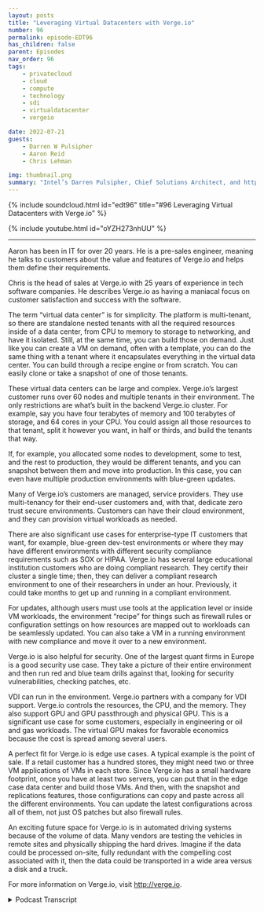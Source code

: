 ```yaml
---
layout: posts
title: "Leveraging Virtual Datacenters with Verge.io"
number: 96
permalink: episode-EDT96
has_children: false
parent: Episodes
nav_order: 96
tags:
    - privatecloud
    - cloud
    - compute
    - technology
    - sdi
    - virtualdatacenter
    - vergeio

date: 2022-07-21
guests:
    - Darren W Pulsipher
    - Aaron Reid
    - Chris Lehman

img: thumbnail.png
summary: "Intel’s Darren Pulsipher, Chief Solutions Architect, and https://www.verge.io/ Aaron Reid, Principal Systems Engineer, and Chris Lehman, Senior VP of Sales, discuss use cases for Verge.io’s virtual data center software."
---
```


{% include soundcloud.html id="edt96" title="#96 Leveraging Virtual Datacenters with Verge.io" %}

{% include youtube.html id="oYZH273nhUU" %}

---


Aaron has been in IT for over 20 years. He is a pre-sales engineer, meaning he talks to customers about the value and features of Verge.io and helps them define their requirements.

Chris is the head of sales at Verge.io with 25 years of experience in tech software companies. He describes Verge.io as having a maniacal focus on customer satisfaction and success with the software.

The term “virtual data center” is for simplicity. The platform is multi-tenant, so there are standalone nested tenants with all the required resources inside of a data center, from CPU to memory to storage to networking, and have it isolated. Still, at the same time, you can build those on demand. Just like you can create a VM on demand, often with a template, you can do the same thing with a tenant where it encapsulates everything in the virtual data center. You can build through a recipe engine or from scratch. You can easily clone or take a snapshot of one of those tenants.

These virtual data centers can be large and complex. Verge.io’s largest customer runs over 60 nodes and multiple tenants in their environment. The only restrictions are what’s built in the backend Verge.io cluster. For example, say you have four terabytes of memory and 100 terabytes of storage, and 64 cores in your CPU. You could assign all those resources to that tenant, split it however you want, in half or thirds, and build the tenants that way.

If, for example, you allocated some nodes to development, some to test, and the rest to production, they would be different tenants, and you can snapshot between them and move into production. In this case, you can even have multiple production environments with blue-green updates.

Many of Verge.io’s customers are managed, service providers. They use multi-tenancy for their end-user customers and, with that, dedicate zero trust secure environments. Customers can have their cloud environment, and they can provision virtual workloads as needed.

There are also significant use cases for enterprise-type IT customers that want, for example, blue-green dev-test environments or where they may have different environments with different security compliance requirements such as SOX or HIPAA. Verge.io has several large educational institution customers who are doing compliant research. They certify their cluster a single time; then, they can deliver a compliant research environment to one of their researchers in under an hour. Previously, it could take months to get up and running in a compliant environment.

For updates, although users must use tools at the application level or inside VM workloads, the environment “recipe” for things such as firewall rules or configuration settings on how resources are mapped out to workloads can be seamlessly updated. You can also take a VM in a running environment with new compliance and move it over to a new environment.

Verge.io is also helpful for security. One of the largest quant firms in Europe is a good security use case. They take a picture of their entire environment and then run red and blue team drills against that, looking for security vulnerabilities, checking patches, etc.

VDI can run in the environment. Verge.io partners with a company for VDI support. Verge.io controls the resources, the CPU, and the memory. They also support GPU and GPU passthrough and physical GPU. This is a significant use case for some customers, especially in engineering or oil and gas workloads. The virtual GPU makes for favorable economics because the cost is spread among several users.

A perfect fit for Verge.io is edge use cases. A typical example is the point of sale. If a retail customer has a hundred stores, they might need two or three VM applications of VMs in each store. Since Verge.io has a small hardware footprint, once you have at least two servers, you can put that in the edge case data center and build those VMs. And then, with the snapshot and replications features, those configurations can copy and paste across all the different environments. You can update the latest configurations across all of them, not just OS patches but also firewall rules.

An exciting future space for Verge.io is in automated driving systems because of the volume of data. Many vendors are testing the vehicles in remote sites and physically shipping the hard drives. Imagine if the data could be processed on-site, fully redundant with the compelling cost associated with it, then the data could be transported in a wide area versus a disk and a truck.


For more information on Verge.io, visit http://verge.io.



<details>
<summary> Podcast Transcript </summary>

<p>﻿1</p>
<p>Hello, thisis Darren Pulsipher, chief solutionarchitect of public sector at Intel.</p>
<p>And welcome to Embracing</p>
<p>Digital Transformation,where we investigate effective change,leveraging people, processand technology.</p>
<p>Chris and Erin, welcome to the show.</p>
<p>Thanks, Darren.</p>
<p>We're excited to be here.</p>
<p>Hey, Erin, let's start with you first.</p>
<p>Tell my audience a little bit aboutyour background and why you're at Verge.io.</p>
<p>Yeah, so I've been in it for for 20plus years.</p>
<p>I'm a pre-sales systemengineer here at Verge.io.</p>
<p>So that means when we go and engagewith customers, I'm one of the guyswho talks to customers about the technicalfeatures and value of Bird's eye viewand helps them define the requirementsand how we can help them out.</p>
<p>So you're the you'rethe point of the spear.</p>
<p>You're right at the beginning.</p>
<p>You're out there gathering, use cases,finding out the pains that all theprofessionals are having, right?</p>
<p>Yes, absolutely.</p>
<p>Part of the the tip, if you will.</p>
<p>That's great.</p>
<p>And Chris, a little bit about yourselfand your background and what your role is.</p>
<p>It varies.</p>
<p>So I had sales at AdWordsand that means hiringteams like like Aaronand his sales counterpart'sbeen in been doing techsoftware companies for 25 years now andwe have awe have a maniacal focuson our customer satisfactionand making them successfulwith our software.</p>
<p>All right.</p>
<p>This is great.</p>
<p>Now, I've already for those of youthat are just tuning in to this episode,go look at a previous episodewith your one of your founders, Greg,who talked about we talked aboutthe rebirth of private cloud today.</p>
<p>We actually want to talk aboutthe use cases of virtual data centersbecause there was somethingthat was really cool.</p>
<p>The Greg talked about was I'm no longerjust virtualizing machines,</p>
<p>I'm virtualizing data centers.</p>
<p>And I thought, man, that's super cool.</p>
<p>There's a whole bunch of use cases</p>
<p>I'm sure we can come up with.</p>
<p>And Aaron, since you talk to customersevery day, let's start with I mean, whatwhat does that unleash for customerswhen they start thinking about,oh, it's not VMs, it'sthe disease,</p>
<p>I guess I virtual data centers now, right?</p>
<p>Yeah, it's a little differentthan virtual data centers.</p>
<p>This is part of the terminology goes.</p>
<p>But basically what Verge.io has includedand built into it is multi tenancyin those tenants stand standaloneas nested tenantswhere you can provide all the resourcesthat you require inside of a data centerfrom CPU to memoryto storage to networkingand have it totally isolated, but buildthose at the same time on demand, right?</p>
<p>So just like you go inand you build a VM on demand,you might have a template for that VM.</p>
<p>You can now do the same thingwith a tenant where it's encapsulateseverything that's includedin the virtual data center,all those resourcesthat we just talked about.</p>
<p>But you can build those right on demandand those can be a scriptthat you can build throughwhich we call our recipe engine,where some of that's already predefined,you can build it from scratch,where you just, you know,give it a name, give the resources,everything that needs in.</p>
<p>Or you can take one of those tenantsand you can now clone those tenants.</p>
<p>So if you have a project where someone'sworking on one of those tenantsor you have a customerthat's working in one of those tenants,and you need to kind of copy pastethat same type of environment, it's veryeasy to do.</p>
<p>Okay, so I can takebasically you just describe the snapshot,</p>
<p>I can take a snapshot of not just VMs, butsecurity profiles, networkstorage memory and everything iswhat you're talking about, not just whatwe've seen traditionally, right?</p>
<p>Yeah, exactly.</p>
<p>Yeah.</p>
<p>So, for example,if you have a test dust environment,test environment,and you're running workloads on thereand then all of a suddenyou want to move them into a productionin environment or AQR environment,it's very easy to take that whole stackcould be an application stack.</p>
<p>It could be multiple applicationstacks inside of a, you know, a networkframework.</p>
<p>And then just take that,do a clone of that.</p>
<p>And now you have numbertwo running over here on the other side.</p>
<p>Okay.</p>
<p>Is there a limitation to how largethese snapshots go and you call themtenants, not data centers?</p>
<p>Right. Well, we like to.</p>
<p>Get your term. Perspective.</p>
<p>We call it virtual data centers.</p>
<p>But really, what they are,because we are a multi-tenant platform,they are sub tenants of our.</p>
<p>So they can run multiple test. All right.</p>
<p>So let's just call them virtualdata centers because marketing, right.</p>
<p>Yeah, I gotcha there. I get that.</p>
<p>So how how big and complexcan these virtual data centers beor is it like a limitation?</p>
<p>How many applications of thiscould be massive and huge?</p>
<p>Yeah, they can be. They can be massive.</p>
<p>I think our largest customer today runsover 60 plus nodes in their environment.</p>
<p>They have multiple tenantsthat they run in their environment.</p>
<p>Really, the tenant,the only restrictions around a tenantor a virtual data center is what is thewhat's defined or what's built in the backend cluster, the virtual cluster.</p>
<p>So if I have a virtual</p>
<p>IO cluster, for example,and I have four terabytes of memoryand I have 100 terabytes of storageand I have, you know, 64 cores in my CPU,</p>
<p>I could assign all those resourcesto that tenant by one or twoand or I could split in half, splitin thirds, however you want to split it upand build them that way as well.</p>
<p>All right. So all right.</p>
<p>This is this is really interesting.</p>
<p>Let's see.</p>
<p>I have no tenants.</p>
<p>Ah, well, all right. No, no, no.</p>
<p>I think. I think this is interesting.</p>
<p>I can have maybe 128 nodes,and I'm going to say I'm allocatingdevelopment,</p>
<p>Those would be different tenants. Yes.</p>
<p>Absolutely. Yep.</p>
<p>Right.</p>
<p>So I can snapshot between themand then move into production.</p>
<p>Yeah.</p>
<p>I can even have multiple productionenvironments, red or blue.</p>
<p>Green updates in this case.</p>
<p>Yeah, you couldyou could figure out a way eitherwith automation, with a recipe engineand or if you're just switching between,like you said, blue, green,maybe my production, you know,first quarter as my blue, then my greenand then my blue, etc.flip back and forth.</p>
<p>Oh boy.</p>
<p>My, my head's starting to spinjust a little biton all the things I can do with this.</p>
<p>This could be pretty substantial.</p>
<p>Let's talk let's talk real quick aboutsome of the usecases where you see peopleusing this ability.</p>
<p>What inwhat areashave you seen the most traction for this?</p>
<p>So for our multi tenancy,we have a lot of our customerbase is MSPs.</p>
<p>So they'll actually use the multitenancy piece for their end user customersand with that they can dedicate zerotrust secure environmentsfor those customers.</p>
<p>We can do things like BGProuting to where those customers can useour own public</p>
<p>IP addresses into those tenants.</p>
<p>And then we do oath authenticationto connect to their environments.</p>
<p>So at that point,a customer can have their owncloud environmenttotally built outwith one of these virtual data centersor slash tenant and log inand they can, based on the resourcesthat the cluster ownergave to them, the CPU, the memory,the storage they can, provisionedworkloads, virtual workloads as needed.</p>
<p>Okay.</p>
<p>So you're your primary target right nowis your mid-tier cloud service providermore right where I get thatwhat about what aboutjust your normal everyday i.t department?</p>
<p>Is there use case for themor is this really geared just towardsthose those mid-tier cloud serviceproviders?</p>
<p>No, there's great use casesfor the enterprise type I.T customerswhere if you have test environments,where you have environmentswhere you want to do like blue, green,where you may have different environmentsthat have different security compliancerequirements.</p>
<p>Right?</p>
<p>Maybe it's a SOX requirement,maybe it's a missed requirement, maybeit's a HIPA or a C you a requirement.</p>
<p>We have some some higher education,very large education, universitiesthat use us to create multiple tenantsbecause, one,they may have their regulatory policiesthat they have to fit under,but then they want to do different typesof testing and to be able to do that,they have to spin up basically the tenantfor the virtual data centerwhere they can get around those policiesbut still have it securedand in effect, you know, air gapped awayfrom the rest of their environmentlike a sandbox,if you will, or a cyber range.</p>
<p>So that's a very good use case there.</p>
<p>Another good use case, you know,we can start with a minimum of two nodecluster and then, you know, go out as faras you need to go out to build that out.</p>
<p>So depending on it may be an edgeuse case or a robot remote office use casewhere you need something on prem,but then you want to take thaton prem workloadand you want to build to replicate thatdata or replicate those VMs or tenantsto another site for data protectionand, you know, DRM backup and recovery.</p>
<p>Because oh,boy, you just covered a wholegamut of things.</p>
<p>Chris, you want to step in here and helphelp out with, you know, use cases,more areas that you think we can use us.</p>
<p>Yeah, sure.</p>
<p>So as Aaron said, we've got severallarge EDAuse that are doing compliant researchand what we've enabled themis they certify their their clustera single time.</p>
<p>We have a recipe engine or a templateengine that will create the same instancewith, you know, depending on on resourceslike compute and storage and ram.</p>
<p>How much, how much of that they need.</p>
<p>They can they can delivera compliant research environmentto one of their research organizationsor researchersin under an hour.</p>
<p>Okay. So let's delve into this.</p>
<p>One's really interesting to mebecause there is a big uptick incyberthreats and and regulationsaround all this.</p>
<p>Right.</p>
<p>So it's really hardsometimes to get your environmentinto a state that is compliant.</p>
<p>So what you're saying here is</p>
<p>I can build that environment once,right.</p>
<p>With all the controlsand then just turn on those environments.</p>
<p>And then researchers can now researchin that environment without any concernsof setting it up appropriately.</p>
<p>It's already. Done.</p>
<p>And and then legacy and legacyenvironments.</p>
<p>The researcherswere doing a lot of their own work,and it could take months to get, you know,</p>
<p>HIPA compliance and run through the EDIthis particular E to usecompliance process.</p>
<p>So we've we've,you know, prospectively monthsoff off of,you know, the beginning of the research.</p>
<p>This this is really thisbecause I'm in the middle of thisright now with a lot of customerswhere we've got to get the patchesput up onto our OSesor our VMs that are running,you know, things.</p>
<p>But no one talks about updatingthe datacenter with all the policies.</p>
<p>And if you look at the NYSC standards,patching is is one of like 15 sections,right?</p>
<p>So what was this? I could</p>
<p>I could patch a a virtual data center.</p>
<p>Correct.</p>
<p>With the things that it's neededby bye bye bye.</p>
<p>Doing snapshots, is that a.</p>
<p>Snapshot or a clone?</p>
<p>But realistically, what you're doing isyou are copying that virtual data centerand you can take that data center,update it with those type of regulationsyou may have, or with our recipe engine,you may have virtual data centersthat have different requirements orregulations that are already set in there.</p>
<p>Right.</p>
<p>You might have different firewall rules.</p>
<p>You might have different network settings.</p>
<p>How to the trust and security set up.</p>
<p>And then it's very easy, just like yousaid, snapshot or copy those offto where, you know, we can do thatwithin minutes or hours versusif you go into a traditional environment.</p>
<p>If, for example,</p>
<p>I'm building a virtualized cluster,</p>
<p>I have to build everything from the groundup, bare metal networking, etc..</p>
<p>But once you put that virtual data centeron that, that multi-tenant, see,it's very easy to copy create. Gotcha.</p>
<p>All right. So let's talk about updating,though.</p>
<p>Let's say I have a recipe that's thereand and new HIPA regulations come out.</p>
<p>So I've got to make changes.</p>
<p>I've already deployed thisin several places.</p>
<p>So you guys have a mechanismwhere I just update the recipeand then I can go apply that recipe onto currently running systems.</p>
<p>How would I do that?</p>
<p>Because</p>
<p>I, I, I don't I have applications runningin those that I've added on.</p>
<p>So how do I update an environmentlike that then.</p>
<p>Does that?</p>
<p>Yes. So we don't necessarilyhave an automation engineor a recipe engine for your applicationlevel or inside your VM workloads.</p>
<p>Typically that would be done with thingslike infrastructure as a code or configmanagement like Ansible or TerraForm,those types of tools, maybe puppet chefor PowerShell Pythonscripting tools, programing tools.</p>
<p>But for the environment, for ourour our tenant or virtual data center,you could go back in with that recipeand update that tenant with that recipe.</p>
<p>So maybe I need to changesome firewallrules maybe</p>
<p>I need to do some configuration settingson the way my resources are mapped out tomy workloads.</p>
<p>Are mapped out. Right.</p>
<p>Okay.</p>
<p>Can I take a running VM?</p>
<p>Well, this is Darren's crazy thoughts.</p>
<p>I mean, these are crazywhere I've got a running environment,everything's running.</p>
<p>I got my applications all running.</p>
<p>I have new hyper requirementsthat came out.</p>
<p>Okay, gotcha.</p>
<p>I got I create a new environment.</p>
<p>Can I then take the VMs running in oneand migrate them over onto the onto the new infrastructure?</p>
<p>You can.</p>
<p>And so what we do is we allow you to setup the networking to be able to do that.</p>
<p>So you can take those VMs,you can either snapshot themor you can migrate them overto that other tenant.</p>
<p>You will.</p>
<p>Okay, so there's a paththere's a path to upgradingwithout having to reconstructbecause as you said before,you guys don't handle the applicationstacks per se.</p>
<p>But I can take a running environment,the VMs in a running environmentand move them overon onto a newa new environmentthat has the new compliance on it.</p>
<p>That's right. That would be okay.</p>
<p>Or you can even you could do iteven to a sense where you take thatthat environment,you do a clone of it, you test itbecause you always want to test anythingbefore you upgraded or move it.</p>
<p>Right, of course.</p>
<p>And then do your adjustmentsand then once it'sset and good clone it again or just,you know, change over to that and.</p>
<p>Going to move it over. Yeah.</p>
<p>Yeah.</p>
<p>I'm glad you brought up testbecause I used to be a CIO.</p>
<p>I've made some mistakes as a CIO.</p>
<p>I used to be a developer.</p>
<p>I've made some mistakes as a developer.</p>
<p>One of the biggest mistakesis I think it's good enough.</p>
<p>I made that one small change.</p>
<p>It shouldn't really matter if I test itand you push it into production,everything falls apart.</p>
<p>So with that, with your guys's technology,there's no excuses, really.</p>
<p>You got rid of my excuse.</p>
<p>Well, the other coolthing about our technology, too, is we dowe have snapshotsbuilt into the environment.</p>
<p>And the nice thing about our snapshots isyou can do VM level snapshots, you can dovirtual data center level snapshotsand you can do cluster level snapshots.</p>
<p>So you can have a snapshotthat protects youfrom from those types of bugsor stupid human tricks, if you will.</p>
<p>And I coined that phrasefrom someone else, another CIO or CTOthat I had talked to in the past.</p>
<p>But, you know, you apply that update.</p>
<p>And if something doesgo wrong with that updateand it's not something that you can easilytake out of the application, right?</p>
<p>The OS levelnow you can easily rollback to a snapshotbefore you apply that update.</p>
<p>And again, at that level,a tenant level and the cluster level.</p>
<p>All right. Very, very cool. All right.</p>
<p>We cover like the update use case.</p>
<p>Let's talk about security.</p>
<p>Chris, will you lay tile?</p>
<p>Tell us a little bit about security.</p>
<p>How what use cases?</p>
<p>I can I can use this technologyin helping with security.</p>
<p>Yeah.</p>
<p>So it's very similar to the test devtype of a type of a use case where,you know, we deploy on x86 hardware.</p>
<p>Every, every test engineer or dev engineercan can have their own environmentto do whatever they want with.</p>
<p>And when they're done, they blow it away.</p>
<p>And, you know, they've gotthe original golden image back.</p>
<p>We have a very largeone of the largest quant firmsin in Europe that's a customerand it's a security type use case.</p>
<p>So what they're doing is they're takinga picture of their entire environmentand then they're running redteam, blue team drills against that.</p>
<p>It's a it's about an eight personorganizationand same thing, looking for securityvulnerabilities, checking patches,that kind of thing.</p>
<p>Oh, so that's an interesting case.</p>
<p>I can take my productionsystem, environment, everything,snapshot it and then releasemy red team at it and say.</p>
<p>Break it.</p>
<p>Break it, you know, hack inor my blue team sitting there going,trying to defend it the whole timewithout affecting production.</p>
<p>But I have a copy of the productionenvironment.</p>
<p>Yes, exactly.</p>
<p>That's pretty darn slick.</p>
<p>I like that use case.</p>
<p>Any other use cases around security.</p>
<p>That's that'sthe one that we've actually tested outand proved you know in the marketand it is akin to thethe test use case as well.</p>
<p>So that makes sense.</p>
<p>I my brain went to honeypots.</p>
<p>Yes. I you know,</p>
<p>I detect</p>
<p>I detect someone and I put I'd put themin that pretend production environmentthey don't even know.</p>
<p>Stay tuned on that one, Darren.</p>
<p>We've we are we agree with you.</p>
<p>We'll just leave it there.</p>
<p>We'll just we're not going to talk anymoreabout that.</p>
<p>Well, no, Darren,you hit it right on the head, too.</p>
<p>I mean, essentially, once you virtualizethe data center, you can pretty much applyany type of use case to it, right?</p>
<p>Honeypot, cyber range, sandbox,you know, arrogant environment.</p>
<p>It's,you know, the whatever you want to do too.</p>
<p>It's very flexible.</p>
<p>Yeah, no, I'm in.</p>
<p>Well, sometimes we need to spell it outbecause I don't think peoplerealize the flexibility that this gives.</p>
<p>This ispretty cool.</p>
<p>All right, let's.</p>
<p>All right.</p>
<p>So we talked configuration, we talkedupgrades, security.</p>
<p>What's another major use case category?</p>
<p>Erin, what do you think?</p>
<p>Well.</p>
<p>So let's see here.</p>
<p>Let me just some of our use cases. So,you know, we do partner with a companyfor media support.</p>
<p>You can run BD in our environment.</p>
<p>The nice thing about that iswe can control the resources, the CPU,the memory.</p>
<p>We also support</p>
<p>GPU, passthrough and virtual GPUs.</p>
<p>Today we support that with NVIDIAfor the virtual CPUand GPU pass through and then for physicaljust playing physical GPU.</p>
<p>Also, we also supportsome other ones on there,but for the most part,that's a big use case for some customers,especially if they're want to do thingslike engineering, oil type,you know, workloads, oil or oil and gas,</p>
<p>I should say.</p>
<p>But anything basically that requiresany type of GPU resource around that.</p>
<p>And then of course the vehicles as well.</p>
<p>Yeah, I really likebecause normally when we think about it,when we think about VDI,we think, Oh, I have a virtual desktop.</p>
<p>That's what it is.</p>
<p>But for complex systemslike what I deal with, I'm programing.</p>
<p>For example, I have more than one VM,</p>
<p>I have a virtual desktopand a bunch of VMs that I want to to use.</p>
<p>So this would be very cool for me where</p>
<p>I can have like a group of VMs that I'm</p>
<p>Snapchatting and doing my development onand I can access them remotely.</p>
<p>And, and that that VDI sessioncan be bundled togetherwith my VMs into one virtual data centerfor me or one virtual tenant for me.</p>
<p>Yeah, absolutely.</p>
<p>Pretty,that's pretty cool that that unlocksa lot of new programing use cases for meas is what I see.</p>
<p>Yeah.</p>
<p>The the the virtual GPU also Darrenreally,really makes the economics favorable.</p>
<p>So, you know, that's not inexpensivetechnology and a 1 to 1can can get expensive.</p>
<p>So the ability to sharethat out among several usersreally reallyreallydelivers a favorable economic model.</p>
<p>My brainalso went to what I call micro cloudbecause I know your guys's stuffhas a very small footprint.</p>
<p>I can run it on on very small machines.</p>
<p>And we're startingto see more emergence of the edge.</p>
<p>And when people think edge,they're thinkingsmartwatches,smartphones, sensors, cameras.</p>
<p>We're also seeing edge devicesthat have three or four nodes.</p>
<p>And so I can really see your guys'stechnology being used as a distributionchannel where I'm distributingon to these micro datacenters, I'm distributing software stacks,</p>
<p>I'm distributing a full virtualizeddata center tenant out therethat's self-contained,managed, can, can run without issues.</p>
<p>Is that somethingyou guys have started to see yet or not?</p>
<p>Yeah, absolutely.</p>
<p>Yeah. I would say it's a use casethat we're going after.</p>
<p>It's actually a perfect fit for us.</p>
<p>If you look at an edge use case,one examplethat's common is a point of saleuse case, right?</p>
<p>Where I'm a retail customerand I have 50 stores, 100 stores, and now</p>
<p>I need to have two or three applicationsor VMs that are in that store.</p>
<p>And just like you said, we are our minimumrequirements are very small footprint.</p>
<p>We like to see at least two serversfor high availability.</p>
<p>But once you have that, you put thatin that edge use case data centerand you can build those VMs.</p>
<p>And then again with our snapshotand replicationfeatures,you can take those configurationsand then just copy paste acrossall those different environments.</p>
<p>Yeah, I see.</p>
<p>That's pretty cool because now,now you're talking updates, right?</p>
<p>Yeah, I have 100</p>
<p>I have 100 stores out there.</p>
<p>I all want them tohave the latest and greatestconfigurations, notjust OS patches, but also firewall rules.</p>
<p>The whole thing.</p>
<p>I can just peanut butterthat thing across.</p>
<p>Yeah, absolutely.</p>
<p>Now that's that's that's pretty slick.</p>
<p>And if you if you start to doubleclick on on the the edge use case.</p>
<p>And to your point, Darren, it's you know,it means a lot of things.</p>
<p>It can be a smart refrigeratoror a gas meter.</p>
<p>It can be. Yeah, yeah, yeah. Cool.</p>
<p>We're looking hard right nowand speaking with peoplein any eight hour spacebecause those cars generate so much data.</p>
<p>A lot of the vendors are testing themin remote sites and they'rethey're literally shippinghard drives around.</p>
<p>I've been in that space.</p>
<p>Yeah, it's a nightmare.</p>
<p>And 80, 85% of that data ends up gettingthrown away once the processing is done.</p>
<p>So think about the ability now to be ableto process that on a remote site, fullyredundant with with the compelling costassociated with it.</p>
<p>And then you canthen you can transport the data,you know, viaa wide area versus a disk and a truck.</p>
<p>No, no, I really like that a lot.</p>
<p>And well, I'm actually Funyons.</p>
<p>They're notthey're not removing any of that datathey're collecting because they're afraid.</p>
<p>Oh, yeah, yeah.</p>
<p>Because I'm still training these cars.</p>
<p>There might be some data in thereso they don't get rid of anything.</p>
<p>They gather all the data,but they ship that the,you know, for the for the model data,they'll ship that back overall.</p>
<p>Yeah. Yeah. That's versus a FedEx truck.</p>
<p>Well well and that's exactlywhat they're using is FedEx trucksfull of drivesyou know petabytes of storage,being transtransported via FedEx to the data center.</p>
<p>I've seen it myself. So I know.</p>
<p>I know so very, very cool.</p>
<p>Very cool.</p>
<p>Technology unleashing new waysof thinking about things.</p>
<p>Very cool stuff, guys.</p>
<p>Any last words for ourour audience out there?</p>
<p>Chris Couple a couple thingswe've mentioned the lightweighthardware footprint a couple of times.</p>
<p>We can take two x86 based serversand a crossover cable or a dumb layertwo switch and give it fullrouting capability for redundancy. Andas many virtual data centers or tenanciesas you have resources to deliver.</p>
<p>We alsohave to have a pretty robustchannel program as wellthat that people should, should be,should know about and be interested in.</p>
<p>Great.</p>
<p>All right, Aaron,what about you, the boss, everything?</p>
<p>Yeah, I think Chris covered itfor the most part.</p>
<p>It is a great technology.</p>
<p>At the very beginning of the call,you asked why, you know, why Verge.ioand one of the reasons coming over hereis when I saw the technology,it looked like a disruptor to me.</p>
<p>And it's very solid.</p>
<p>We have a you know, our core team ofdevelopers has been here the whole time.</p>
<p>So that means a lot to me.</p>
<p>It's coming in to a new companybecause when when you need new featuresor you have questionsabout the technology,we have the people thereto back it up and support it.</p>
<p>So it's really good.</p>
<p>Cool stuff.</p>
<p>Hey, guys, thank you very much.</p>
<p>Anyone can find out more informationabout Verge.io.</p>
<p>Oh, there you go. Yeah.</p>
<p>All right. Hey, thanks a lot, guys.</p>
<p>Thank you. Thanks verythank you for listening to Embracing</p>
<p>Digital Transformation today.</p>
<p>If you enjoyed our podcast,give it five stars on your favoritepodcasting site or YouTube channel.</p>
<p>You can find out more informationabout embracing digital transformationand embracingdigital.org until nexttime, go out and do something wonderful.</p>

</details>
